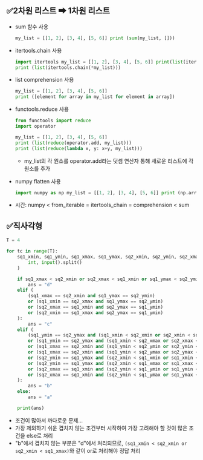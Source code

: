 ## ✅2차원 리스트 ➡ 1차원 리스트

- sum 함수 사용

  ```python
  my_list = [[1, 2], [3, 4], [5, 6]] print (sum(my_list, []))
  ```

- itertools.chain 사용

  ```python
  import itertools my_list = [[1, 2], [3, 4], [5, 6]] print(list(itertools.chain.from_iterable(my_list)))
  print (list(itertools.chain(*my_list)))
  ```

- list comprehension 사용

  ```python
  my_list = [[1, 2], [3, 4], [5, 6]] 
  print ([element for array in my_list for element in array])
  ```

- functools.reduce 사용

  ```python
  from functools import reduce 
  import operator 
  
  my_list = [[1, 2], [3, 4], [5, 6]] 
  print (list(reduce(operator.add, my_list)))
  print (list(reduce(lambda x, y: x+y, my_list)))
  ```

  - my_list의 각 원소를 operator.add라는 덧셈 연산자 통해 새로운 리스트에 각 원소를 추가

- numpy flatten 사용

  ```python
  import numpy as np my_list = [[1, 2], [3, 4], [5, 6]] print (np.array(my_list).flatten().tolist())
  ```

- 시간: numpy < from_iterable = itertools_chain = comprehension < sum

## ✅직사각형

```python
T = 4

for tc in range(T):
    sq1_xmin, sq1_ymin, sq1_xmax, sq1_ymax, sq2_xmin, sq2_ymin, sq2_xmax, sq2_ymax = map(
        int, input().split()
    )

    if sq1_xmax < sq2_xmin or sq2_xmax < sq1_xmin or sq1_ymax < sq2_ymin or sq2_ymax < sq1_ymin:
        ans = "d"
    elif (
        (sq1_xmax == sq2_xmin and sq1_ymax == sq2_ymin)
        or (sq1_xmin == sq2_xmax and sq1_ymax == sq2_ymin)
        or (sq2_xmax == sq1_xmin and sq2_ymax == sq1_ymin)
        or (sq2_xmin == sq1_xmax and sq2_ymax == sq1_ymin)
    ):
        ans = "c"
    elif (
        (sq1_ymin == sq2_ymax and (sq1_xmin < sq2_xmin or sq2_xmin < sq1_xmax))
        or (sq1_ymin == sq2_ymax and (sq1_xmin < sq2_xmax or sq2_xmax < sq1_xmax))
        or (sq1_xmax == sq2_xmin and (sq1_ymin < sq2_ymin or sq2_ymin < sq1_ymax))
        or (sq1_xmax == sq2_xmin and (sq1_ymin < sq2_ymax or sq2_ymax < sq1_ymax))
        or (sq2_ymin == sq1_ymax and (sq2_xmin < sq1_xmin or sq1_xmin < sq2_xmax))
        or (sq2_ymin == sq1_ymax and (sq2_xmin < sq1_xmax or sq1_xmax < sq2_xmax))
        or (sq2_xmax == sq1_xmin and (sq2_ymin < sq1_ymin or sq1_ymin < sq2_ymax))
        or (sq2_xmax == sq1_xmin and (sq2_ymin < sq1_ymax or sq1_ymax < sq2_ymax))
    ):
        ans = "b"
    else:
        ans = "a"

    print(ans)
```

- 조건이 많아서 까다로운 문제...
- 가장 제외하기 쉬운 겹치지 않는 조건부터 시작하여 가장 고려해야 할 것이 많은 조건을 else로 처리
- "b"에서 겹치지 않는 부분은 "d"에서 처리되므로, `(sq1_xmin < sq2_xmin or sq2_xmin < sq1_xmax)`와 같이 or로 처리해야 정답 처리

